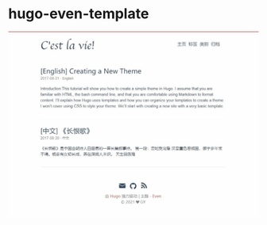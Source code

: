 # hugo-even-template

![blog-even-hugo](https://raw.githubusercontent.com/whosydd/images-in-one/main/202108151820998.jpg)


